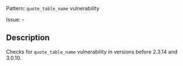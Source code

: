 Pattern: `quote_table_name` vulnerability

Issue: -

## Description

Checks for `quote_table_name` vulnerability in versions before 2.3.14 and 3.0.10.